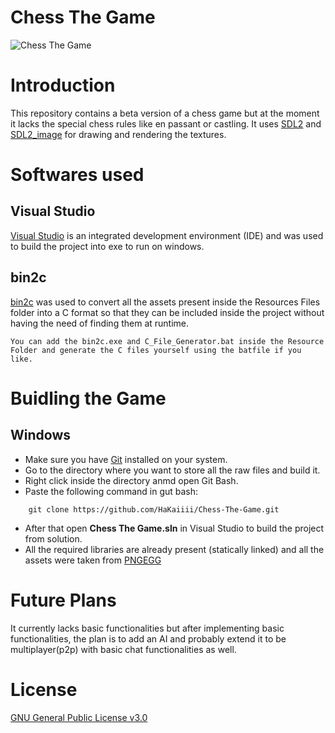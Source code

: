 # Chess The Game

![Chess The Game](https://imgur.com/a/cfOHRsO)

# Introduction

This repository contains a beta version of a chess game but at the moment it lacks the special chess rules like en passant or castling. It uses [SDL2](https://github.com/libsdl-org/SDL) and [SDL2_image](https://github.com/libsdl-org/SDL_image) for drawing and rendering the textures.

# Softwares used
## Visual Studio
[Visual Studio](https://visualstudio.microsoft.com/vs/) is an integrated development environment (IDE) and was used to build the project into exe to run on windows.

## bin2c
[bin2c](https://sourceforge.net/projects/bin2c/) was used to convert all the assets present inside the Resources Files folder into a C format so that they can be included inside the project without having the need of finding them at runtime.
```
You can add the bin2c.exe and C_File_Generator.bat inside the Resource Folder and generate the C files yourself using the batfile if you like.
 ```

# Buidling the Game
## Windows
- Make sure you have [Git](https://git-scm.com/downloads) installed on your system.
- Go to the directory where you want to store all the raw files and build it.
- Right click inside the directory anmd open Git Bash.
- Paste the following command in gut bash:
```
    git clone https://github.com/HaKaiiii/Chess-The-Game.git
```
- After that open **Chess The Game.sln** in Visual Studio to build the project from solution.
- All the required libraries are already present (statically linked) and all the assets were taken from [PNGEGG](https://www.pngegg.com)

# Future Plans
It currently lacks basic functionalities but after implementing basic functionalities, the plan is to add an AI and probably extend it to be multiplayer(p2p) with basic chat functionalities as well.

# License
[GNU General Public License v3.0](https://www.gnu.org/licenses/gpl-3.0.en.html)